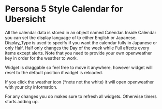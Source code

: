# Persona 5 Style Calendar for Ubersicht 

All the calendar data is stored in an object named Calendar.
Inside Calendar you can set the display language of to either English or Japanese.
Display_Type is used to specify if you want the calendar fully in Japanese or only Half.
Half only changes the Day of the week while Full affects every items except alerts.
Note that you need to provide your own openweather key in order for the weather to work.

Widget is draggable so feel free to move it anywhere, however widget will reset to the
default position if widget is reloaded.

If you click the weather icon (*note not the white) it will open openweather with your city
information.

For any changes you do makes sure to refresh all widgets. Otherwise timers starts adding up.


